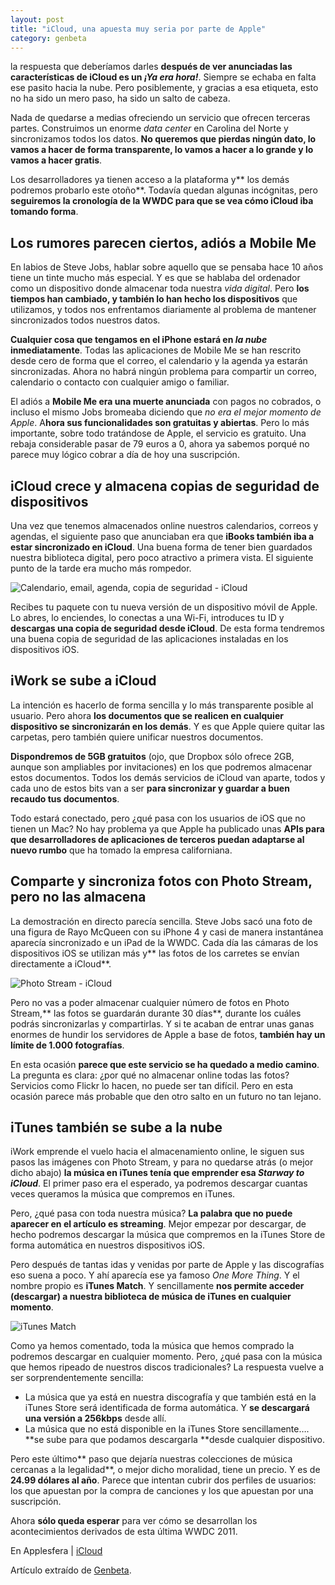 ```yaml
---
layout: post
title: "iCloud, una apuesta muy seria por parte de Apple"
category: genbeta
---
```




la respuesta que deberíamos darles **después de ver anunciadas las
características de iCloud es un _¡Ya era hora!_**. Siempre se echaba en falta
ese pasito hacia la nube. Pero posiblemente, y gracias a esa etiqueta, esto no
ha sido un mero paso, ha sido un salto de cabeza.

Nada de quedarse a medias ofreciendo un servicio que ofrecen terceras partes.
Construimos un enorme _data center_ en Carolina del Norte y sincronizamos
todos los datos. **No queremos que pierdas ningún dato, lo vamos a hacer de
forma transparente, lo vamos a hacer a lo grande y lo vamos a hacer gratis**.

Los desarrolladores ya tienen acceso a la plataforma y** los demás podremos
probarlo este otoño**. Todavía quedan algunas incógnitas, pero **seguiremos la
cronología de la WWDC para que se vea cómo iCloud iba tomando forma**.  
  

## Los rumores parecen ciertos, adiós a Mobile Me

  
En labios de Steve Jobs, hablar sobre aquello que se pensaba hace 10 años
tiene un tinte mucho más especial. Y es que se hablaba del ordenador como un
dispositivo donde almacenar toda nuestra _vida digital_. Pero **los tiempos
han cambiado, y también lo han hecho los dispositivos** que utilizamos, y
todos nos enfrentamos diariamente al problema de mantener sincronizados todos
nuestros datos.

**Cualquier cosa que tengamos en el iPhone estará en _la nube_ inmediatamente**. Todas las aplicaciones de Mobile Me se han rescrito desde cero de forma que el correo, el calendario y la agenda ya estarán sincronizadas. Ahora no habrá ningún problema para compartir un correo, calendario o contacto con cualquier amigo o familiar.

El adiós a **Mobile Me era una muerte anunciada** con pagos no cobrados, o
incluso el mismo Jobs bromeaba diciendo que _no era el mejor momento de
Apple_. A**hora sus funcionalidades son gratuitas y abiertas**. Pero lo más
importante, sobre todo tratándose de Apple, el servicio es gratuito. Una
rebaja considerable pasar de 79 euros a 0, ahora ya sabemos porqué no parece
muy lógico cobrar a día de hoy una suscripción.

## iCloud crece y almacena copias de seguridad de dispositivos

  
Una vez que tenemos almacenados online nuestros calendarios, correos y
agendas, el siguiente paso que anunciaban era que **iBooks también iba a estar
sincronizado en iCloud**. Una buena forma de tener bien guardados nuestra
biblioteca digital, pero poco atractivo a primera vista. El siguiente punto de
la tarde era mucho más rompedor.

![Calendario, email, agenda, copia de seguridad -
iCloud](http://img.genbeta.com/2011/06/icloud-sincronizacion.jpg)

Recibes tu paquete con tu nueva versión de un dispositivo móvil de Apple. Lo
abres, lo enciendes, lo conectas a una Wi-Fi, introduces tu ID y **descargas
una copia de seguridad desde iCloud**. De esta forma tendremos una buena copia
de seguridad de las aplicaciones instaladas en los dispositivos iOS.

## iWork se sube a iCloud

  
La intención es hacerlo de forma sencilla y lo más transparente posible al
usuario. Pero ahora **los documentos que se realicen en cualquier dispositivo
se sincronizarán en los demás**. Y es que Apple quiere quitar las carpetas,
pero también quiere unificar nuestros documentos.

**Dispondremos de 5GB gratuitos** (ojo, que Dropbox sólo ofrece 2GB, aunque son ampliables por invitaciones) en los que podremos almacenar estos documentos. Todos los demás servicios de iCloud van aparte, todos y cada uno de estos bits van a ser **para sincronizar y guardar a buen recaudo tus documentos**.

Todo estará conectado, pero ¿qué pasa con los usuarios de iOS que no tienen un
Mac? No hay problema ya que Apple ha publicado unas **APIs para que
desarrolladores de aplicaciones de terceros puedan adaptarse al nuevo rumbo**
que ha tomado la empresa californiana.

## Comparte y sincroniza fotos con Photo Stream, pero no las almacena

  
La demostración en directo parecía sencilla. Steve Jobs sacó una foto de una
figura de Rayo McQueen con su iPhone 4 y casi de manera instantánea aparecía
sincronizado e un iPad de la WWDC. Cada día las cámaras de los dispositivos
iOS se utilizan más y** las fotos de los carretes se envían directamente a
iCloud**.

![Photo Stream - iCloud](http://img.genbeta.com/2011/06/photo-stream.jpg)

Pero no vas a poder almacenar cualquier número de fotos en Photo Stream,** las
fotos se guardarán durante 30 días**, durante los cuáles podrás sincronizarlas
y compartirlas. Y si te acaban de entrar unas ganas enormes de hundir los
servidores de Apple a base de fotos, **también hay un límite de 1.000
fotografías**.

En esta ocasión **parece que este servicio se ha quedado a medio camino**. La
pregunta es clara: ¿por qué no almacenar online todas las fotos? Servicios
como Flickr lo hacen, no puede ser tan difícil. Pero en esta ocasión parece
más probable que den otro salto en un futuro no tan lejano.

## iTunes también se sube a la nube

  
iWork emprende el vuelo hacia el almacenamiento online, le siguen sus pasos
las imágenes con Photo Stream, y para no quedarse atrás (o mejor dicho abajo)
**la música en iTunes tenía que emprender esa _Starway to iCloud_**. El primer
paso era el esperado, ya podremos descargar cuantas veces queramos la música
que compremos en iTunes.

Pero, ¿qué pasa con toda nuestra música? **La palabra que no puede aparecer en
el artículo es streaming**. Mejor empezar por descargar, de hecho podremos
descargar la música que compremos en la iTunes Store de forma automática en
nuestros dispositivos iOS.

Pero después de tantas idas y venidas por parte de Apple y las discografías
eso suena a poco. Y ahí aparecía ese ya famoso _One More Thing_. Y el nombre
propio es **iTunes Match**. Y sencillamente **nos permite acceder (descargar)
a nuestra biblioteca de música de iTunes en cualquier momento**.

![iTunes Match](http://img.genbeta.com/2011/06/itunes-match.jpg)

Como ya hemos comentado, toda la música que hemos comprado la podremos
descargar en cualquier momento. Pero, ¿qué pasa con la música que hemos
ripeado de nuestros discos tradicionales? La respuesta vuelve a ser
sorprendentemente sencilla:

  * La música que ya está en nuestra discografía y que también está en la iTunes Store será identificada de forma automática. Y **se descargará una versión a 256kbps** desde allí.
  * La música que no está disponible en la iTunes Store sencillamente…. **se sube para que podamos descargarla **desde cualquier dispositivo.

Pero este último** paso que dejaría nuestras colecciones de música cercanas a
la legalidad**, o mejor dicho moralidad, tiene un precio. Y es de **24.99
dólares al año**. Parece que intentan cubrir dos perfiles de usuarios: los que
apuestan por la compra de canciones y los que apuestan por una suscripción.

Ahora **sólo queda esperar** para ver cómo se desarrollan los acontecimientos
derivados de esta última WWDC 2011.

En Applesfera | [iCloud](http://www.applesfera.com/itunes/icloud)

Artículo extraído de [Genbeta](http://www.genbeta.com).